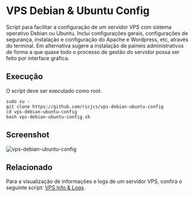 # VPS Debian & Ubuntu Config

Script para facilitar a configuração de um servidor VPS com sistema operativo Debian ou Ubuntu. Inclui configurações gerais, configurações de segurança, instalação e configuração do Apache e Wordpress, etc, através do terminal. Em alternativa sugere a instalação de paineis administrativos de forma a que quase todo o processo de gestão do servidor possa ser feito por interface gráfica.

## Execução

O script deve ser executado como root.

```
sudo su -
git clone https://github.com/ricjcs/vps-debian-ubuntu-config
cd vps-debian-ubuntu-config
bash vps-debian-ubuntu-config.sh
```

## Screenshot

![vps-debian-ubuntu-config](https://user-images.githubusercontent.com/11923491/201437170-01efbce2-7129-47f7-9d92-6db4b67706c3.png)

## Relacionado
Para a visualização de informações e logs de um servidor VPS, confira o seguinte script:
[VPS Info & Logs](https://github.com/ricjcs/vps-info-logs).
